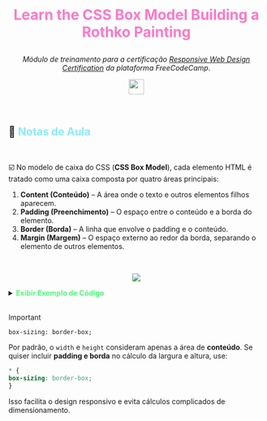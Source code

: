 # <p align="center"><font color='#FF79C6'><strong>Learn the CSS Box Model Building a Rothko Painting</strong></font></p>

<p align="center"> <i>Módulo de treinamento para a certificação <a href="https://www.freecodecamp.org/learn/2022/responsive-web-design/"><em>Responsive Web Design Certification</em></a> da plataforma FreeCodeCamp</i>.
<p>

<p align="center">
    <img src="https://skillicons.dev/icons?i=html,css,md,vscode,git,github" height="30px">
</p>


<br>

## :memo: <font color='#8BE9FD'><strong>Notas de Aula</strong></font>

<br>





:ballot_box_with_check: No modelo de caixa do CSS (**CSS Box Model**), cada elemento HTML é tratado como uma caixa composta por quatro áreas principais:


1. **Content (Conteúdo)** – A área onde o texto e outros elementos filhos aparecem.
2. **Padding (Preenchimento)** – O espaço entre o conteúdo e a borda do elemento.
3. **Border (Borda)** – A linha que envolve o padding e o conteúdo.
4. **Margin (Margem)** – O espaço externo ao redor da borda, separando o elemento de outros elementos.

<br>

<p align="center">
    <img src="https://live.staticflickr.com/65535/54418788054_5c9e56be28_w.jpg">
</p>



<details>
  <summary><font color='#50FA7B'><strong>Exibir Exemplo de Código</strong></font></summary>

### :star: <font color='#BD93F9'><strong>Exemplo</strong></font> :star:

```css
.box {
  width: 200px;  /* Largura do conteúdo */
  padding: 10px; /* Espaço interno entre o conteúdo e a borda */
  border: 2px solid black; /* Borda ao redor do elemento */
  margin: 15px; /* Espaço externo entre este elemento e outros */
}
```

</details>
<br>

> [!IMPORTANT]
> `box-sizing: border-box;`
> 
> Por padrão, o `width` e `height` consideram apenas a área de **conteúdo**. Se quiser incluir **padding e borda** no cálculo da largura e altura, use: 
> ```css 
> * {
> box-sizing: border-box; 
>} 
> ```
> Isso facilita o design responsivo e evita cálculos complicados de dimensionamento.

